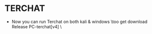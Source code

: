 # TERCHAT

* Now you can run Terchat on both kali & windows \\too get download Release PC-terchat[v4] \\
  

